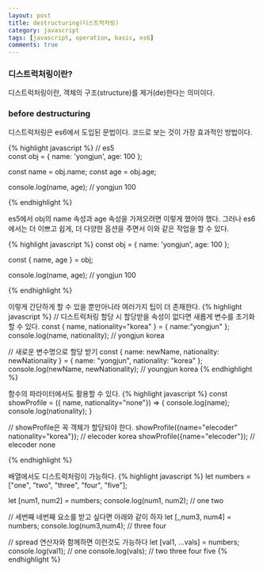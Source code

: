 ```yaml
---
layout: post
title: destructuring(디스트럭처링)
category: javascript
tags: [javascript, operation, basic, es6]
comments: true 
--- 
```


### 디스트럭처링이란?
디스트럭처링이란, 객체의 구조(structure)를 제거(de)한다는 의미이다.

### before destructuring
디스트럭처링은 es6에서 도입된 문법이다. 코드로 보는 것이 가장 효과적인 방법이다.

{% highlight javascript %}
// es5  
const obj = { name: 'yongjun', age: 100 };

const name = obj.name;
const age = obj.age;

console.log(name, age); // yongjun 100

{% endhighlight %}

es5에서 obj의 name 속성과 age 속성을 가져오려면 이렇게 했어야 했다. 그러나 es6에서는 더 이쁘고 쉽게, 더 다양한 옵션을 주면서 이와 같은 작업을 할 수 있다.

{% highlight javascript %}
const obj = { name: 'yongjun', age: 100 };

const { name, age } = obj;

console.log(name, age); // yongjun 100

{% endhighlight %}

이렇게 간단하게 할 수 있을 뿐만아니라 여러가지 팁이 더 존재한다.
{% highlight javascript %}
// 디스트럭처링 할당 시 할당받을 속성이 없다면 새롭게 변수를 초기화 할 수 있다.
const { name, nationality="korea" } = { name:"yongjun" };
console.log(name, nationality); // yongjun korea

// 새로운 변수명으로 할당 받기
const { name: newName, nationality: newNationality } = { name: "yongjun", nationality: "korea" };
console.log(newName, newNationality); // youngjun korea
{% endhighlight %}

함수의 파라미터에서도 활용할 수 있다.
{% highlight javascript %}
const showProfile = ({ name, nationality="none"}) => {
  console.log(name);
  console.log(nationality);
}

// showProfile은 꼭 객체가 할당되야 한다.
showProfile({name="elecoder" nationality="korea"}); // elecoder korea
showProfile({name="elecoder"}); // elecoder none

{% endhighlight %}

배열에서도 디스트럭처링이 가능하다.
{% highlight javascript %}
let numbers = ["one", "two", "three", "four", "five"];

let [num1, num2] = numbers;
console.log(num1, num2); // one two

// 세번째 네번째 요소를 받고 싶다면 아래와 같이 하자
let [,,num3, num4] = numbers;
console.log(num3,num4); // three four

// spread 연산자와 함께하면 이런것도 가능하다
let [val1, ...vals] = numbers;
console.log(val1); // one
console.log(vals); // two three four five
{% endhighlight %}